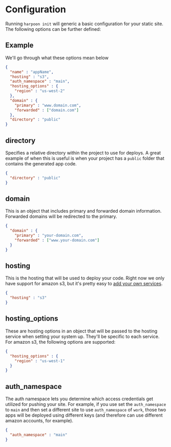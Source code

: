 # Configuration
Running `harpoon init` will generic a basic configuration for your static site.  The following options can be further defined:
## Example
We'll go through what these options mean below

```json
{
  "name" : "appName",
  "hosting" : "s3",
  "auth_namespace" : "main",
  "hosting_options" : {
    "region" : "us-west-2"
  },
  "domain" : {
    "primary" : "www.domain.com",
    "forwarded" : ["domain.com"]
  },
  "directory" : "public"
}

```

## directory
Specifies a relative directory within the project to use for deploys.  A great example of when this is useful is when your project has a `public` folder that contains the generated app code.

```json
{
  "directory" : "public"
}
```

## domain
This is an object that includes primary and forwarded domain information.  Forwarded domains will be redirected to the primary.

```json
{
  "domain" : {
    "primary" : "your-domain.com",
    "forwarded" : ["www.your-domain.com"]
  }
}
```

## hosting
This is the hosting that will be used to deploy your code.  Right now we only have support for amazon s3, but it's pretty easy to [add your own services](/extending-harpoon).

```json
{
  "hosting" : "s3"
}
```

## hosting_options
These are hosting options in an object that will be passed to the hosting service when setting your system up.  They'll be specific to each service. For amazon s3, the following options are supported:

```json
{
  "hosting_options" : {
    "region" : "us-west-1"
  }
}
```

## auth_namespace
The auth namespace lets you determine which access credentials get utilized for pushing your site.  For example, if you use set the `auth_namespace` to `main` and then set a different site to use `auth_namespace` of `work`, those two apps will be deployed using different keys (and therefore can use different amazon accounts, for example).

```json
{
  "auth_namespace" : "main"
}
```
